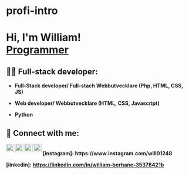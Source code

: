# profi-intro
<h1>Hi, I'm William! <br/><a href="https://github.com/will3343">Programmer</a>

<h2>👨‍💻 Full-stack developer:</h2>

- <b>Full-Stack developer/ Full-stach Webbutvecklare (Php, HTML, CSS, JS)</b>

- <b>Web developer/ Webbutvecklare (HTML, CSS, Javascript)</b>
  
- <b>Python</b>

<h2> 🤳 Connect with me:</h2>

<img align="left" alt="WilliamBerhane | YouTube" width="22px" src="https://cdn.jsdelivr.net/npm/simple-icons@v3/icons/youtube.svg" />
<img align="left" alt="WilliamBerhane | Twitter" width="22px" src="https://cdn.jsdelivr.net/npm/simple-icons@v3/icons/twitter.svg" />
<img align="left" alt="WilliamBerhane | LinkedIn" width="22px" src="https://cdn.jsdelivr.net/npm/simple-icons@v3/icons/linkedin.svg" />
<img align="left" alt="WilliamBerhane | Instagram" width="22px" src="https://cdn.jsdelivr.net/npm/simple-icons@v3/icons/instagram.svg" />

<br>
<b>[instagram]: https://www.instagram.com/will01248</b>

<b>[linkedin]: https://linkedin.com/in/william-berhane-35378421b</b>
